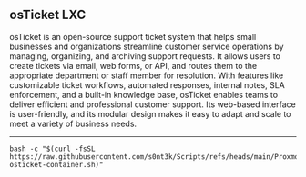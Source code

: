 ## osTicket LXC
osTicket is an open-source support ticket system that helps small businesses and organizations streamline customer service operations by managing, organizing, and archiving support requests. It allows users to create tickets via email, web forms, or API, and routes them to the appropriate department or staff member for resolution. With features like customizable ticket workflows, automated responses, internal notes, SLA enforcement, and a built-in knowledge base, osTicket enables teams to deliver efficient and professional customer support. Its web-based interface is user-friendly, and its modular design makes it easy to adapt and scale to meet a variety of business needs.

---

```
bash -c "$(curl -fsSL https://raw.githubusercontent.com/s0nt3k/Scripts/refs/heads/main/ProxmoxVE/Install/create-osticket-container.sh)"
```
